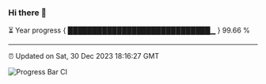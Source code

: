 ### Hi there 👋

⏳ Year progress { █████████████████████████████▁ } 99.66 %

---

⏰ Updated on Sat, 30 Dec 2023 18:16:27 GMT

![Progress Bar CI](https://github.com/liununu/liununu/workflows/Progress%20Bar%20CI/badge.svg)
